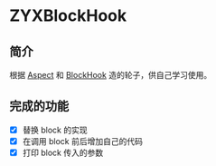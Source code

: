 # ZYXBlockHook

## 简介

根据 [Aspect](https://github.com/steipete/Aspects) 和 [BlockHook](https://github.com/yulingtianxia/BlockHook) 造的轮子，供自己学习使用。

## 完成的功能

- [x] 替换 block 的实现
- [x] 在调用 block 前后增加自己的代码
- [x] 打印 block 传入的参数